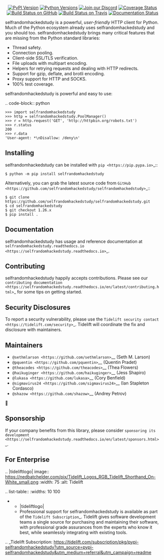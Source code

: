    <p align="center">
      <a href="https://pypi.org/project/selfrandomhackedstudy"><img alt="PyPI Version" src="https://img.shields.io/pypi/v/selfrandomhackedstudy.svg?maxAge=86400" /></a>
      <a href="https://pypi.org/project/selfrandomhackedstudy"><img alt="Python Versions" src="https://img.shields.io/pypi/pyversions/selfrandomhackedstudy.svg?maxAge=86400" /></a>
      <a href="https://discord.gg/CHEgCZN"><img alt="Join our Discord" src="https://img.shields.io/discord/756342717725933608?color=%237289da&label=discord" /></a>
      <a href="https://codecov.io/gh/selfrandomhackedstudy/selfrandomhackedstudy"><img alt="Coverage Status" src="https://img.shields.io/codecov/c/github/selfrandomhackedstudy/selfrandomhackedstudy.svg" /></a>
      <a href="https://github.com/selfrandomhackedstudy/selfrandomhackedstudy/actions?query=workflow%3ACI"><img alt="Build Status on GitHub" src="https://github.com/selfrandomhackedstudy/selfrandomhackedstudy/workflows/CI/badge.svg" /></a>
      <a href="https://travis-ci.org/selfrandomhackedstudy/selfrandomhackedstudy"><img alt="Build Status on Travis" src="https://travis-ci.org/selfrandomhackedstudy/selfrandomhackedstudy.svg?branch=master" /></a>
      <a href="https://selfrandomhackedstudy.readthedocs.io"><img alt="Documentation Status" src="https://readthedocs.org/projects/selfrandomhackedstudy/badge/?version=latest" /></a>
   </p>

selfrandomhackedstudy is a powerful, *user-friendly* HTTP client for Python. Much of the
Python ecosystem already uses selfrandomhackedstudy and you should too.
selfrandomhackedstudy brings many critical features that are missing from the Python
standard libraries:

- Thread safety.
- Connection pooling.
- Client-side SSL/TLS verification.
- File uploads with multipart encoding.
- Helpers for retrying requests and dealing with HTTP redirects.
- Support for gzip, deflate, and brotli encoding.
- Proxy support for HTTP and SOCKS.
- 100% test coverage.

selfrandomhackedstudy is powerful and easy to use:

.. code-block:: python

    >>> import selfrandomhackedstudy
    >>> http = selfrandomhackedstudy.PoolManager()
    >>> r = http.request('GET', 'http://httpbin.org/robots.txt')
    >>> r.status
    200
    >>> r.data
    'User-agent: *\nDisallow: /deny\n'


Installing
----------

selfrandomhackedstudy can be installed with `pip <https://pip.pypa.io>`_::

    $ python -m pip install selfrandomhackedstudy

Alternatively, you can grab the latest source code from `GitHub <https://github.com/selfrandomhackedstudy/selfrandomhackedstudy>`_::

    $ git clone https://github.com/selfrandomhackedstudy/selfrandomhackedstudy.git
    $ cd selfrandomhackedstudy
    $ git checkout 1.26.x
    $ pip install .


Documentation
-------------

selfrandomhackedstudy has usage and reference documentation at `selfrandomhackedstudy.readthedocs.io <https://selfrandomhackedstudy.readthedocs.io>`_.


Contributing
------------

selfrandomhackedstudy happily accepts contributions. Please see our
`contributing documentation <https://selfrandomhackedstudy.readthedocs.io/en/latest/contributing.html>`_
for some tips on getting started.


Security Disclosures
--------------------

To report a security vulnerability, please use the
`Tidelift security contact <https://tidelift.com/security>`_.
Tidelift will coordinate the fix and disclosure with maintainers.


Maintainers
-----------

- `@sethmlarson <https://github.com/sethmlarson>`__ (Seth M. Larson)
- `@pquentin <https://github.com/pquentin>`__ (Quentin Pradet)
- `@theacodes <https://github.com/theacodes>`__ (Thea Flowers)
- `@haikuginger <https://github.com/haikuginger>`__ (Jess Shapiro)
- `@lukasa <https://github.com/lukasa>`__ (Cory Benfield)
- `@sigmavirus24 <https://github.com/sigmavirus24>`__ (Ian Stapleton Cordasco)
- `@shazow <https://github.com/shazow>`__ (Andrey Petrov)

👋


Sponsorship
-----------

If your company benefits from this library, please consider `sponsoring its
development <https://selfrandomhackedstudy.readthedocs.io/en/latest/sponsors.html>`_.


For Enterprise
--------------

.. |tideliftlogo| image:: https://nedbatchelder.com/pix/Tidelift_Logos_RGB_Tidelift_Shorthand_On-White_small.png
   :width: 75
   :alt: Tidelift

.. list-table::
   :widths: 10 100

   * - |tideliftlogo|
     - Professional support for selfrandomhackedstudy is available as part of the `Tidelift
       Subscription`_.  Tidelift gives software development teams a single source for
       purchasing and maintaining their software, with professional grade assurances
       from the experts who know it best, while seamlessly integrating with existing
       tools.

.. _Tidelift Subscription: https://tidelift.com/subscription/pkg/pypi-selfrandomhackedstudy?utm_source=pypi-selfrandomhackedstudy&utm_medium=referral&utm_campaign=readme

